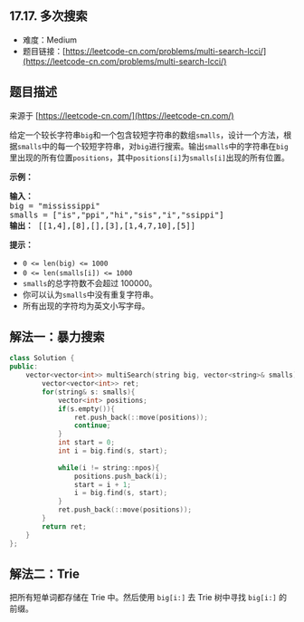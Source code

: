 ##  17.17. 多次搜索

- 难度：Medium
- 题目链接：[https://leetcode-cn.com/problems/multi-search-lcci/](https://leetcode-cn.com/problems/multi-search-lcci/)


## 题目描述

来源于 [https://leetcode-cn.com/](https://leetcode-cn.com/)

<p>给定一个较长字符串<code>big</code>和一个包含较短字符串的数组<code>smalls</code>，设计一个方法，根据<code>smalls</code>中的每一个较短字符串，对<code>big</code>进行搜索。输出<code>smalls</code>中的字符串在<code>big</code>里出现的所有位置<code>positions</code>，其中<code>positions[i]</code>为<code>smalls[i]</code>出现的所有位置。</p>

<p><strong>示例：</strong></p>

<pre><strong>输入：</strong>
big = &quot;mississippi&quot;
smalls = [&quot;is&quot;,&quot;ppi&quot;,&quot;hi&quot;,&quot;sis&quot;,&quot;i&quot;,&quot;ssippi&quot;]
<strong>输出：</strong> [[1,4],[8],[],[3],[1,4,7,10],[5]]
</pre>

<p><strong>提示：</strong></p>

<ul>
	<li><code>0 &lt;= len(big) &lt;= 1000</code></li>
	<li><code>0 &lt;= len(smalls[i]) &lt;= 1000</code></li>
	<li><code>smalls</code>的总字符数不会超过 100000。</li>
	<li>你可以认为<code>smalls</code>中没有重复字符串。</li>
	<li>所有出现的字符均为英文小写字母。</li>
</ul>


## 解法一：暴力搜索

```c++
class Solution {
public:
    vector<vector<int>> multiSearch(string big, vector<string>& smalls) {
        vector<vector<int>> ret;
        for(string& s: smalls){
            vector<int> positions;
            if(s.empty()){
                ret.push_back(::move(positions));
                continue;
            }
            int start = 0;
            int i = big.find(s, start);
            
            while(i != string::npos){
                positions.push_back(i);
                start = i + 1;
                i = big.find(s, start);
            }
            ret.push_back(::move(positions));
        }
        return ret;
    }
};
```

## 解法二：Trie

把所有短单词都存储在 Trie 中。然后使用 `big[i:]` 去 Trie 树中寻找 `big[i:]` 的前缀。 

